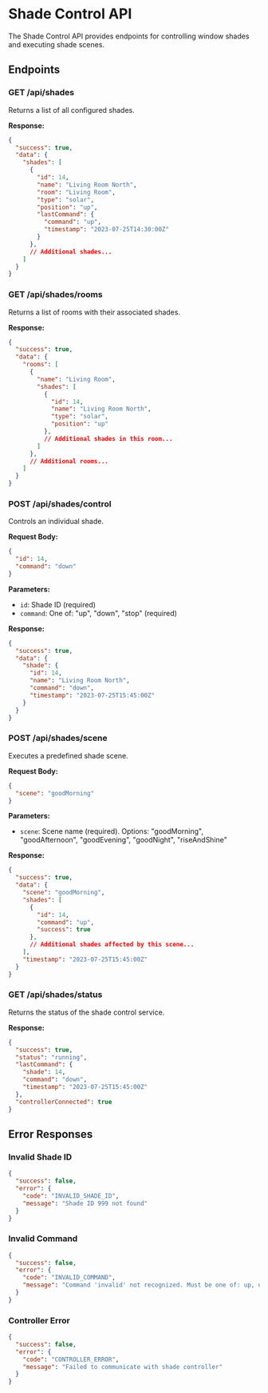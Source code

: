 # Shade Control API

The Shade Control API provides endpoints for controlling window shades and executing shade scenes.

## Endpoints

### GET /api/shades

Returns a list of all configured shades.

**Response:**

```json
{
  "success": true,
  "data": {
    "shades": [
      {
        "id": 14,
        "name": "Living Room North",
        "room": "Living Room",
        "type": "solar",
        "position": "up",
        "lastCommand": {
          "command": "up",
          "timestamp": "2023-07-25T14:30:00Z"
        }
      },
      // Additional shades...
    ]
  }
}
```

### GET /api/shades/rooms

Returns a list of rooms with their associated shades.

**Response:**

```json
{
  "success": true,
  "data": {
    "rooms": [
      {
        "name": "Living Room",
        "shades": [
          {
            "id": 14,
            "name": "Living Room North",
            "type": "solar",
            "position": "up"
          },
          // Additional shades in this room...
        ]
      },
      // Additional rooms...
    ]
  }
}
```

### POST /api/shades/control

Controls an individual shade.

**Request Body:**

```json
{
  "id": 14,
  "command": "down"
}
```

**Parameters:**

- `id`: Shade ID (required)
- `command`: One of: "up", "down", "stop" (required)

**Response:**

```json
{
  "success": true,
  "data": {
    "shade": {
      "id": 14,
      "name": "Living Room North",
      "command": "down",
      "timestamp": "2023-07-25T15:45:00Z"
    }
  }
}
```

### POST /api/shades/scene

Executes a predefined shade scene.

**Request Body:**

```json
{
  "scene": "goodMorning"
}
```

**Parameters:**

- `scene`: Scene name (required). Options: "goodMorning", "goodAfternoon", "goodEvening", "goodNight", "riseAndShine"

**Response:**

```json
{
  "success": true,
  "data": {
    "scene": "goodMorning",
    "shades": [
      {
        "id": 14,
        "command": "up",
        "success": true
      },
      // Additional shades affected by this scene...
    ],
    "timestamp": "2023-07-25T15:45:00Z"
  }
}
```

### GET /api/shades/status

Returns the status of the shade control service.

**Response:**

```json
{
  "success": true,
  "status": "running",
  "lastCommand": {
    "shade": 14,
    "command": "down",
    "timestamp": "2023-07-25T15:45:00Z"
  },
  "controllerConnected": true
}
```

## Error Responses

### Invalid Shade ID

```json
{
  "success": false,
  "error": {
    "code": "INVALID_SHADE_ID",
    "message": "Shade ID 999 not found"
  }
}
```

### Invalid Command

```json
{
  "success": false,
  "error": {
    "code": "INVALID_COMMAND",
    "message": "Command 'invalid' not recognized. Must be one of: up, down, stop"
  }
}
```

### Controller Error

```json
{
  "success": false,
  "error": {
    "code": "CONTROLLER_ERROR",
    "message": "Failed to communicate with shade controller"
  }
}
```